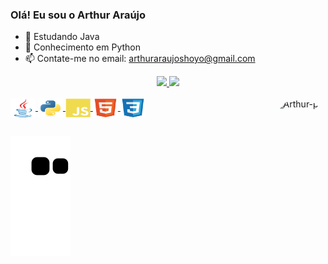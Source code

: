 ### Olá! Eu sou o Arthur Araújo


- 🌱 Estudando Java
- 🌱 Conhecimento em Python
- 📫 Contate-me no email: arthuraraujoshoyo@gmail.com 

<div align="center">
  <a href="https://github.com/ArthurShoyo">
  <img height="110em" src="https://github-readme-stats.vercel.app/api?username=ArthurShoyo&show_icons=true&theme=radical&include_all_commits=true&count_private=true"/>
  <img height="100em" src="https://github-readme-stats.vercel.app/api/top-langs/?username=ArthurShoyo&layout=compact&langs_count=7&theme=synthwave"/>
</div>

<div style="display: inline_block"><br>
  <img align="center" alt="Arthur-Java" height="30" width="40" src="https://raw.githubusercontent.com/devicons/devicon/master/icons/java/java-original.svg">
  <img align="center" alt="Arthur-Python" height="30" width="40" src="https://raw.githubusercontent.com/devicons/devicon/master/icons/python/python-original.svg">
  <img align="center" alt="Arthur-Js" height="30" width="40" src="https://raw.githubusercontent.com/devicons/devicon/master/icons/javascript/javascript-plain.svg">
  <img align="center" alt="Arthur-HTML" height="30" width="40" src="https://raw.githubusercontent.com/devicons/devicon/master/icons/html5/html5-original.svg">
  <img align="center" alt="Arthur-CSS" height="30" width="40" src="https://raw.githubusercontent.com/devicons/devicon/master/icons/css3/css3-original.svg">
  <img align="right" alt="Arthur-pic" height="150" style="border-radius:50px;" src="http://pm1.narvii.com/6759/ebb67c834ddbc8eef437687655892a093c9394d0v2_00.jpg">
</div>

##

![snake gif](https://github.com/ArthurShoyo/ArthurShoyo/blob/output/github-contribution-grid-snake.svg)

